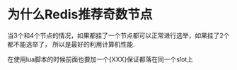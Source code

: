 # 为什么Redis推荐奇数节点

当3个和4个节点的情况，如果都挂了一个节点都可以正常进行选举，如果挂了2个都不能选举了， 所以是最好的利用计算机性能.



在使用lua脚本的时候前面也要加一个{XXX}保证都落在同一个slot上